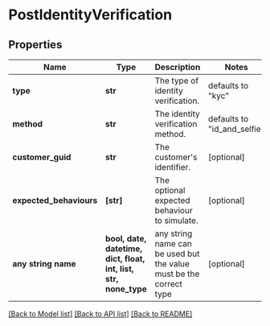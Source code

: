 # PostIdentityVerification


## Properties
Name | Type | Description | Notes
------------ | ------------- | ------------- | -------------
**type** | **str** | The type of identity verification. | defaults to "kyc"
**method** | **str** | The identity verification method. | defaults to "id_and_selfie"
**customer_guid** | **str** | The customer&#39;s identifier. | [optional] 
**expected_behaviours** | **[str]** | The optional expected behaviour to simulate. | [optional] 
**any string name** | **bool, date, datetime, dict, float, int, list, str, none_type** | any string name can be used but the value must be the correct type | [optional]

[[Back to Model list]](../README.md#documentation-for-models) [[Back to API list]](../README.md#documentation-for-api-endpoints) [[Back to README]](../README.md)


